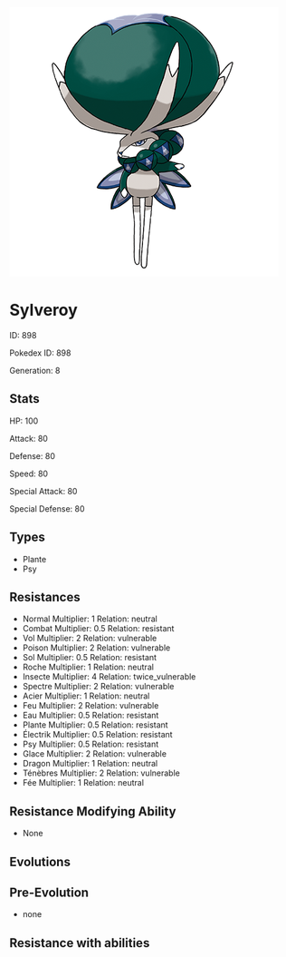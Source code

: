 ![](https://raw.githubusercontent.com/PokeAPI/sprites/master/sprites/pokemon/other/official-artwork/898.png)

# Sylveroy
ID: 898

Pokedex ID: 898

Generation: 8

## Stats

HP: 100

Attack: 80

Defense: 80

Speed: 80

Special Attack: 80

Special Defense: 80

## Types

- Plante
- Psy
## Resistances

- Normal Multiplier: 1 Relation: neutral
- Combat Multiplier: 0.5 Relation: resistant
- Vol Multiplier: 2 Relation: vulnerable
- Poison Multiplier: 2 Relation: vulnerable
- Sol Multiplier: 0.5 Relation: resistant
- Roche Multiplier: 1 Relation: neutral
- Insecte Multiplier: 4 Relation: twice_vulnerable
- Spectre Multiplier: 2 Relation: vulnerable
- Acier Multiplier: 1 Relation: neutral
- Feu Multiplier: 2 Relation: vulnerable
- Eau Multiplier: 0.5 Relation: resistant
- Plante Multiplier: 0.5 Relation: resistant
- Électrik Multiplier: 0.5 Relation: resistant
- Psy Multiplier: 0.5 Relation: resistant
- Glace Multiplier: 2 Relation: vulnerable
- Dragon Multiplier: 1 Relation: neutral
- Ténèbres Multiplier: 2 Relation: vulnerable
- Fée Multiplier: 1 Relation: neutral
## Resistance Modifying Ability

- None

## Evolutions

## Pre-Evolution

- none

## Resistance with abilities
